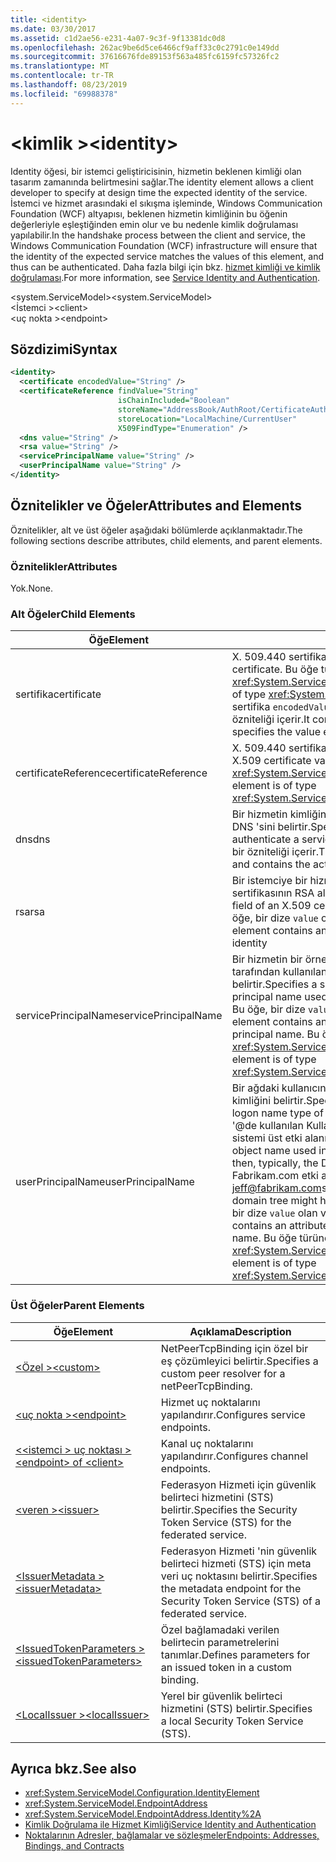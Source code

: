 ```yaml
---
title: <identity>
ms.date: 03/30/2017
ms.assetid: c1d2ae56-e231-4a07-9c3f-9f13381dc0d8
ms.openlocfilehash: 262ac9be6d5ce6466cf9aff33c0c2791c0e149dd
ms.sourcegitcommit: 37616676fde89153f563a485fc6159fc57326fc2
ms.translationtype: MT
ms.contentlocale: tr-TR
ms.lasthandoff: 08/23/2019
ms.locfileid: "69988378"
---
```

# <a name="identity"></a><span data-ttu-id="0bd5a-101">\<kimlik ></span><span class="sxs-lookup"><span data-stu-id="0bd5a-101">\<identity></span></span>
<span data-ttu-id="0bd5a-102">Identity öğesi, bir istemci geliştiricisinin, hizmetin beklenen kimliği olan tasarım zamanında belirtmesini sağlar.</span><span class="sxs-lookup"><span data-stu-id="0bd5a-102">The identity element allows a client developer to specify at design time the expected identity of the service.</span></span> <span data-ttu-id="0bd5a-103">İstemci ve hizmet arasındaki el sıkışma işleminde, Windows Communication Foundation (WCF) altyapısı, beklenen hizmetin kimliğinin bu öğenin değerleriyle eşleştiğinden emin olur ve bu nedenle kimlik doğrulaması yapılabilir.</span><span class="sxs-lookup"><span data-stu-id="0bd5a-103">In the handshake process between the client and service, the Windows Communication Foundation (WCF) infrastructure will ensure that the identity of the expected service matches the values of this element, and thus can be authenticated.</span></span> <span data-ttu-id="0bd5a-104">Daha fazla bilgi için bkz. [hizmet kimliği ve kimlik doğrulaması](../../../wcf/feature-details/service-identity-and-authentication.md).</span><span class="sxs-lookup"><span data-stu-id="0bd5a-104">For more information, see [Service Identity and Authentication](../../../wcf/feature-details/service-identity-and-authentication.md).</span></span>  
  
 <span data-ttu-id="0bd5a-105">\<system.ServiceModel></span><span class="sxs-lookup"><span data-stu-id="0bd5a-105">\<system.ServiceModel></span></span>  
<span data-ttu-id="0bd5a-106">\<İstemci ></span><span class="sxs-lookup"><span data-stu-id="0bd5a-106">\<client></span></span>  
<span data-ttu-id="0bd5a-107">\<uç nokta ></span><span class="sxs-lookup"><span data-stu-id="0bd5a-107">\<endpoint></span></span>  
  
## <a name="syntax"></a><span data-ttu-id="0bd5a-108">Sözdizimi</span><span class="sxs-lookup"><span data-stu-id="0bd5a-108">Syntax</span></span>  
  
```xml  
<identity>
  <certificate encodedValue="String" />
  <certificateReference findValue="String"
                        isChainIncluded="Boolean"
                        storeName="AddressBook/AuthRoot/CertificateAuthority/Disallowed/My/Root/TrustedPeople/TrustedPublisher"
                        storeLocation="LocalMachine/CurrentUser"
                        X509FindType="Enumeration" />
  <dns value="String" />
  <rsa value="String" />
  <servicePrincipalName value="String" />
  <userPrincipalName value="String" />
</identity>
```  
  
## <a name="attributes-and-elements"></a><span data-ttu-id="0bd5a-109">Öznitelikler ve Öğeler</span><span class="sxs-lookup"><span data-stu-id="0bd5a-109">Attributes and Elements</span></span>  
 <span data-ttu-id="0bd5a-110">Öznitelikler, alt ve üst öğeler aşağıdaki bölümlerde açıklanmaktadır.</span><span class="sxs-lookup"><span data-stu-id="0bd5a-110">The following sections describe attributes, child elements, and parent elements.</span></span>  
  
### <a name="attributes"></a><span data-ttu-id="0bd5a-111">Öznitelikler</span><span class="sxs-lookup"><span data-stu-id="0bd5a-111">Attributes</span></span>  
 <span data-ttu-id="0bd5a-112">Yok.</span><span class="sxs-lookup"><span data-stu-id="0bd5a-112">None.</span></span>  
  
### <a name="child-elements"></a><span data-ttu-id="0bd5a-113">Alt Öğeler</span><span class="sxs-lookup"><span data-stu-id="0bd5a-113">Child Elements</span></span>  
  
|<span data-ttu-id="0bd5a-114">Öğe</span><span class="sxs-lookup"><span data-stu-id="0bd5a-114">Element</span></span>|<span data-ttu-id="0bd5a-115">Açıklama</span><span class="sxs-lookup"><span data-stu-id="0bd5a-115">Description</span></span>|  
|-------------|-----------------|  
|<span data-ttu-id="0bd5a-116">sertifika</span><span class="sxs-lookup"><span data-stu-id="0bd5a-116">certificate</span></span>|<span data-ttu-id="0bd5a-117">X. 509.440 sertifikasının ayarlarını belirtir.</span><span class="sxs-lookup"><span data-stu-id="0bd5a-117">Specifies settings of an X.509 certificate.</span></span> <span data-ttu-id="0bd5a-118">Bu öğe türündedir <xref:System.ServiceModel.Configuration.CertificateElement>.</span><span class="sxs-lookup"><span data-stu-id="0bd5a-118">This element is of type <xref:System.ServiceModel.Configuration.CertificateElement>.</span></span> <span data-ttu-id="0bd5a-119">Bu, bu sertifika `encodedValue` tarafından kodlanan değeri belirten String olan bir özniteliği içerir.</span><span class="sxs-lookup"><span data-stu-id="0bd5a-119">It contains an attribute `encodedValue` that is a string, which specifies the value encoded by this certificate.</span></span>|  
|<span data-ttu-id="0bd5a-120">certificateReference</span><span class="sxs-lookup"><span data-stu-id="0bd5a-120">certificateReference</span></span>|<span data-ttu-id="0bd5a-121">X. 509.440 sertifika doğrulamasının ayarlarını belirtir.</span><span class="sxs-lookup"><span data-stu-id="0bd5a-121">Specifies settings for X.509 certificate validation.</span></span> <span data-ttu-id="0bd5a-122">Bu öğe türündedir <xref:System.ServiceModel.Configuration.CertificateReferenceElement>.</span><span class="sxs-lookup"><span data-stu-id="0bd5a-122">This element is of type <xref:System.ServiceModel.Configuration.CertificateReferenceElement>.</span></span>|  
|<span data-ttu-id="0bd5a-123">dns</span><span class="sxs-lookup"><span data-stu-id="0bd5a-123">dns</span></span>|<span data-ttu-id="0bd5a-124">Bir hizmetin kimliğini doğrulamak için kullanılan X. 509.440 sertifikasının DNS 'sini belirtir.</span><span class="sxs-lookup"><span data-stu-id="0bd5a-124">Specifies the DNS of an X.509 certificate used to authenticate a service.</span></span> <span data-ttu-id="0bd5a-125">Bu öğe, bir dize `value` olan ve gerçek kimliği içeren bir özniteliği içerir.</span><span class="sxs-lookup"><span data-stu-id="0bd5a-125">This element contains an attribute `value` that is a string, and contains the actual identity.</span></span>|  
|<span data-ttu-id="0bd5a-126">rsa</span><span class="sxs-lookup"><span data-stu-id="0bd5a-126">rsa</span></span>|<span data-ttu-id="0bd5a-127">Bir istemciye bir hizmetin kimliğini doğrulamak için kullanılan X. 509.440 sertifikasının RSA alanının değerini belirtir.</span><span class="sxs-lookup"><span data-stu-id="0bd5a-127">Specifies the value of the RSA field of an X.509 certificate used to authenticate a service to a client.</span></span> <span data-ttu-id="0bd5a-128">Bu öğe, bir dize `value` olan ve gerçek kimliği içeren bir özniteliği içerir</span><span class="sxs-lookup"><span data-stu-id="0bd5a-128">This element contains an attribute `value` that is a string, and contains the actual identity</span></span>|  
|<span data-ttu-id="0bd5a-129">servicePrincipalName</span><span class="sxs-lookup"><span data-stu-id="0bd5a-129">servicePrincipalName</span></span>|<span data-ttu-id="0bd5a-130">Bir hizmetin bir örneğini benzersiz bir şekilde tanımlamak için bir istemci tarafından kullanılan asıl ad olan bir sunucu asıl adı (SPN) kimliğini belirtir.</span><span class="sxs-lookup"><span data-stu-id="0bd5a-130">Specifies a server principal name (SPN) identity, which is the principal name used by a client to uniquely identify an instance of a service.</span></span> <span data-ttu-id="0bd5a-131">Bu öğe, bir dize `value` olan ve asıl asıl adı içeren bir özniteliği içerir.</span><span class="sxs-lookup"><span data-stu-id="0bd5a-131">This element contains an attribute `value` that is a string, and contains the actual principal name.</span></span> <span data-ttu-id="0bd5a-132">Bu öğe türündedir <xref:System.ServiceModel.Configuration.ServicePrincipalNameElement>.</span><span class="sxs-lookup"><span data-stu-id="0bd5a-132">This element is of type <xref:System.ServiceModel.Configuration.ServicePrincipalNameElement>.</span></span>|  
|<span data-ttu-id="0bd5a-133">userPrincipalName</span><span class="sxs-lookup"><span data-stu-id="0bd5a-133">userPrincipalName</span></span>|<span data-ttu-id="0bd5a-134">Bir ağdaki kullanıcının oturum açma adı türü olan bir Kullanıcı asıl adı (UPN) kimliğini belirtir.</span><span class="sxs-lookup"><span data-stu-id="0bd5a-134">Specifies a user principal name (UPN) identity, which is the logon name type of a user on a network.</span></span> <span data-ttu-id="0bd5a-135">Kullanıcı asıl adı, Active Directory '\@de kullanılan Kullanıcı nesne adından ve ardından genellikle etki alanı adı sistemi üst etki alanına sahip.</span><span class="sxs-lookup"><span data-stu-id="0bd5a-135">The user principal name consists of the user object name used in Active Directory, followed by the at symbol (\@) and then, typically, the Domain Name System parent domain.</span></span> <span data-ttu-id="0bd5a-136">Örneğin, Fabrikam.com etki alanı ağacındaki Jeff, Kullanıcı asıl adına [jeff@fabrikam.com](mailto:jeffsmith@fabrikam.com)sahip olabilir.</span><span class="sxs-lookup"><span data-stu-id="0bd5a-136">For example, Jeff in the Fabrikam.com domain tree might have the user principal name [jeff@fabrikam.com](mailto:jeffsmith@fabrikam.com).</span></span>  <span data-ttu-id="0bd5a-137">Bu öğe, bir dize `value` olan ve asıl asıl adı içeren bir özniteliği içerir.</span><span class="sxs-lookup"><span data-stu-id="0bd5a-137">This element contains an attribute `value` that is a string, and contains the actual principal name.</span></span> <span data-ttu-id="0bd5a-138">Bu öğe türündedir <xref:System.ServiceModel.Configuration.UserPrincipalNameElement>.</span><span class="sxs-lookup"><span data-stu-id="0bd5a-138">This element is of type <xref:System.ServiceModel.Configuration.UserPrincipalNameElement>.</span></span>|  
  
### <a name="parent-elements"></a><span data-ttu-id="0bd5a-139">Üst Öğeler</span><span class="sxs-lookup"><span data-stu-id="0bd5a-139">Parent Elements</span></span>  
  
|<span data-ttu-id="0bd5a-140">Öğe</span><span class="sxs-lookup"><span data-stu-id="0bd5a-140">Element</span></span>|<span data-ttu-id="0bd5a-141">Açıklama</span><span class="sxs-lookup"><span data-stu-id="0bd5a-141">Description</span></span>|  
|-------------|-----------------|  
|[<span data-ttu-id="0bd5a-142">\<Özel ></span><span class="sxs-lookup"><span data-stu-id="0bd5a-142">\<custom></span></span>](custom.md)|<span data-ttu-id="0bd5a-143">NetPeerTcpBinding için özel bir eş çözümleyici belirtir.</span><span class="sxs-lookup"><span data-stu-id="0bd5a-143">Specifies a custom peer resolver for a netPeerTcpBinding.</span></span>|  
|[<span data-ttu-id="0bd5a-144">\<uç nokta ></span><span class="sxs-lookup"><span data-stu-id="0bd5a-144">\<endpoint></span></span>](endpoint-element.md)|<span data-ttu-id="0bd5a-145">Hizmet uç noktalarını yapılandırır.</span><span class="sxs-lookup"><span data-stu-id="0bd5a-145">Configures service endpoints.</span></span>|  
|[<span data-ttu-id="0bd5a-146">\<\<istemci > uç noktası ></span><span class="sxs-lookup"><span data-stu-id="0bd5a-146">\<endpoint> of \<client></span></span>](endpoint-of-client.md)|<span data-ttu-id="0bd5a-147">Kanal uç noktalarını yapılandırır.</span><span class="sxs-lookup"><span data-stu-id="0bd5a-147">Configures channel endpoints.</span></span>|  
|[<span data-ttu-id="0bd5a-148">\<veren ></span><span class="sxs-lookup"><span data-stu-id="0bd5a-148">\<issuer></span></span>](issuer.md)|<span data-ttu-id="0bd5a-149">Federasyon Hizmeti için güvenlik belirteci hizmetini (STS) belirtir.</span><span class="sxs-lookup"><span data-stu-id="0bd5a-149">Specifies the Security Token Service (STS) for the federated service.</span></span>|  
|[<span data-ttu-id="0bd5a-150">\<IssuerMetadata ></span><span class="sxs-lookup"><span data-stu-id="0bd5a-150">\<issuerMetadata></span></span>](issuermetadata.md)|<span data-ttu-id="0bd5a-151">Federasyon Hizmeti 'nin güvenlik belirteci hizmeti (STS) için meta veri uç noktasını belirtir.</span><span class="sxs-lookup"><span data-stu-id="0bd5a-151">Specifies the metadata endpoint for the Security Token Service (STS) of a federated service.</span></span>|  
|[<span data-ttu-id="0bd5a-152">\<IssuedTokenParameters ></span><span class="sxs-lookup"><span data-stu-id="0bd5a-152">\<issuedTokenParameters></span></span>](issuedtokenparameters.md)|<span data-ttu-id="0bd5a-153">Özel bağlamadaki verilen belirtecin parametrelerini tanımlar.</span><span class="sxs-lookup"><span data-stu-id="0bd5a-153">Defines parameters for an issued token in a custom binding.</span></span>|  
|[<span data-ttu-id="0bd5a-154">\<LocalIssuer ></span><span class="sxs-lookup"><span data-stu-id="0bd5a-154">\<localIssuer></span></span>](localissuer.md)|<span data-ttu-id="0bd5a-155">Yerel bir güvenlik belirteci hizmetini (STS) belirtir.</span><span class="sxs-lookup"><span data-stu-id="0bd5a-155">Specifies a local Security Token Service (STS).</span></span>|  
  
## <a name="see-also"></a><span data-ttu-id="0bd5a-156">Ayrıca bkz.</span><span class="sxs-lookup"><span data-stu-id="0bd5a-156">See also</span></span>

- <xref:System.ServiceModel.Configuration.IdentityElement>
- <xref:System.ServiceModel.EndpointAddress>
- <xref:System.ServiceModel.EndpointAddress.Identity%2A>
- [<span data-ttu-id="0bd5a-157">Kimlik Doğrulama ile Hizmet Kimliği</span><span class="sxs-lookup"><span data-stu-id="0bd5a-157">Service Identity and Authentication</span></span>](../../../wcf/feature-details/service-identity-and-authentication.md)
- [<span data-ttu-id="0bd5a-158">Noktalarının Adresler, bağlamalar ve sözleşmeler</span><span class="sxs-lookup"><span data-stu-id="0bd5a-158">Endpoints: Addresses, Bindings, and Contracts</span></span>](../../../wcf/feature-details/endpoints-addresses-bindings-and-contracts.md)
